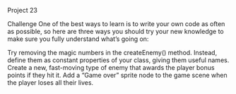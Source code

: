 Project 23


Challenge
One of the best ways to learn is to write your own code as often as possible, so here are three ways you should try your new knowledge to make sure you fully understand what’s going on:

Try removing the magic numbers in the createEnemy() method. Instead, define them as constant properties of your class, giving them useful names.
Create a new, fast-moving type of enemy that awards the player bonus points if they hit it.
Add a “Game over” sprite node to the game scene when the player loses all their lives.
